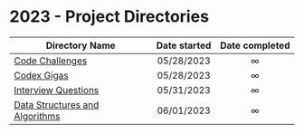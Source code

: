 # 2023 - Project Directories

| Directory Name                                                 | Date started | Date completed |
|----------------------------------------------------------------|:------------:|:--------------:|
| [Code Challenges](codeChallenges/)                             |  05/28/2023  |       ∞        |
| [Codex Gigas](codexGigas/)                                     |  05/28/2023  |       ∞        |
| [Interview Questions](interviewQuestions/)                     |  05/31/2023  |       ∞        |
| [Data Structures and Algorithms](dataStructuresandAlgorithms/) |  06/01/2023  |       ∞        |







